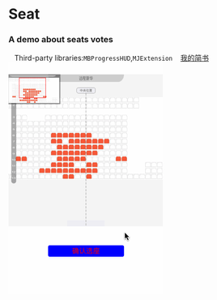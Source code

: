# Seat
### A demo about seats votes<br>
    Third-party libraries:`MBProgressHUD`,`MJExtension`
    [我的简书](http://www.jianshu.com/u/848ae424944b)<br>
![](https://github.com/itclimb/Seat/raw/master/Seat/seat1.gif)  

    
    
    
